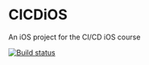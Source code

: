 # CICDiOS
An iOS project for the CI/CD iOS course

[![Build status](https://build.appcenter.ms/v0.1/apps/76345dd3-33c7-4a29-939f-49e2fcd1e57e/branches/dev/badge)](https://appcenter.ms)
